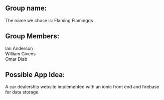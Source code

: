 ## Group name:
The name we chose is: Flaming Flamingos

## Group Members:
Ian Anderson  
William Givens  
Omar Diab  

## Possible App Idea:
A car dealership website implemented with an ionic front end and firebase for data storage.
